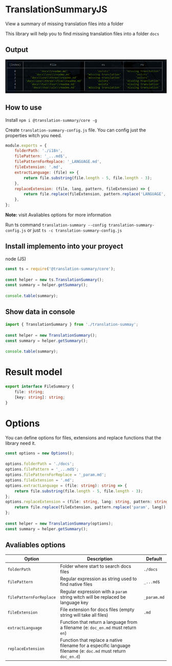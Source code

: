 # TranslationSummaryJS

View a summary of missing translation files into a folder


This library will help you to find missing translation files into a folder `docs`

## Output

<p> <img src="./assets/capture.png" alt="capture" /> </p>


## How to use

Install
`npm i @translation-summary/core -g`

Create `translation-summary-config.js` file.
You can config just the properties witch you need. 

```javascript 
module.exports = {
    folderPath: './i18n',
    filePattern: '_...md$',
    filePatternForReplace: '_LANGUAGE.md',
    fileExtension: '.md',
    extractLanguage: (file) => {
        return file.substring(file.length - 5, file.length - 3);
    },
    replaceExtension: (file, lang, pattern, fileExtension) => {
        return file.replace(fileExtension, pattern.replace('LANGUAGE', lang));
    },
};
```
**Note:** visit Avaliables options for more information

Run ts command
`translation-summary --config translation-summary-config.js`
or just
`ts -c translation-summary-config.js`

## Install implemento into your proyect

node (JS)
```javascript
const ts = require('@translation-summary/core');

const helper = new ts.TranslationSummary();
const summary = helper.getSummary();

console.table(summary);
```

## Show data in console

```typescript
import { TranslationSummary } from './translation-summay';

const helper = new TranslationSummary();
const summary = helper.getSummary();

console.table(summary);
```

# Result model

```typescript
export interface FileSummary {
    file: string;
    [key: string]: string;
}
```

# Options

You can define options for files, extensions and replace functions that the library need it.

```typescript
const options = new Options();

options.folderPath = './docs';
options.filePattern = '_...md$';
options.filePatternForReplace = '_param.md';
options.fileExtension = '.md';
options.extractLanguage = (file: string): string => {
    return file.substring(file.length - 5, file.length - 3);
};
options.replaceExtension = (file: string, lang: string, pattern: string, fileExtension: string): string => {
    return file.replace(fileExtension, pattern.replace('param', lang));
};

const helper = new TranslationSummary(options);
const summary = helper.getSummary();
```


## Avaliables options

| Option         | Description                                                                                                                 | Default     |
| -------------- | --------------------------------------------------------------------------------------------------------------------------- | ----------- |
| `folderPath`         | Folder where start to search docs files                                                                               | `./docs`    |
| `filePattern`         | Regular expression as string used to find native files                                                               | `_...md$`   |
| `filePatternForReplace` | Regular expression with a `param` string witch will be replaced be language key                                    | `_param.md` |
| `fileExtension`    | File extension for docs files (empty string will take all files)                                                        | `.md`       |
| `extractLanguage`        | Function that return a language from a filename (e: `doc_en.md` must return `en`)                                 |             |
| `replaceExtension`        | Function that replace a native filename for a especific language filename (e: `doc.md` must return `doc_en.d`)   |             |

